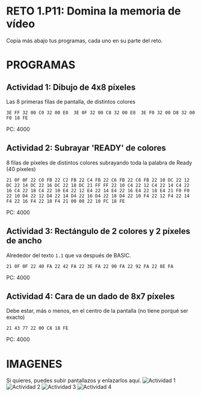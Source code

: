 # RETO 1.P11: Domina la memoria de vídeo
Copia más abajo tus programas, cada uno en su parte del reto.

# PROGRAMAS

## Actividad 1: Dibujo de 4x8 píxeles
Las 8 primeras fílas de pantalla, de distintos colores
```
3E FF 32 00 C0 32 00 E0  3E 0F 32 00 C8 32 00 E8  3E F0 32 00 D8 32 00 F0 18 FE
```
PC: 4000

## Actividad 2: Subrayar 'READY' de colores
8 filas de píxeles de distintos colores subrayando toda la palabra de Ready (40 píxeles)
```
21 0F 0F 22 C0 FB 22 C2 FB 22 C4 FB 22 C6 FB 22 C8 FB 22 10 DC 22 12 DC 22 14 DC 22 16 DC 22 18 DC 21 FF FF 22 10 C4 22 12 C4 22 14 C4 22 16 C4 22 18 C4 22 10 E4 22 12 E4 22 14 E4 22 16 E4 22 18 E4 21 F0 F0 22 10 D4 22 12 D4 22 14 D4 22 16 D4 22 18 D4 22 10 F4 22 12 F4 22 14 F4 22 16 F4 22 18 F4 21 00 00 22 10 FC 18 FE
```
PC: 4000

## Actividad 3: Rectángulo de 2 colores y 2 píxeles de ancho
Alrededor del texto `1.1` que va después de BASIC.
```
21 0F 0F 22 40 FA 22 42 FA 22 3E FA 22 90 FA 22 92 FA 22 8E FA
```
PC: 4000

## Actividad 4: Cara de un dado de 8x7 píxeles
Debe estar, más o menos, en el centro de la pantalla (no tiene porqué ser exacto)
```
21 43 77 22 00 C8 18 FE
```
PC: 4000

# IMAGENES
Si quieres, puedes subir pantallazos y enlazarlos aquí.
![Actividad 1](/tuimagen1.png)
![Actividad 2](/tuimagen2.png)
![Actividad 3](/tuimagen3.png)
![Actividad 4](/tuimagen4.png)

